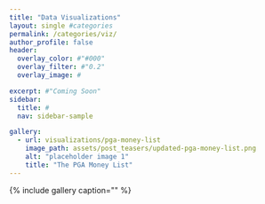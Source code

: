 ```yaml
---
title: "Data Visualizations"
layout: single #categories
permalink: /categories/viz/
author_profile: false
header:
  overlay_color: #"#000"
  overlay_filter: #"0.2"
  overlay_image: #

excerpt: #"Coming Soon"
sidebar:
  title: #
  nav: sidebar-sample

gallery:
  - url: visualizations/pga-money-list
    image_path: assets/post_teasers/updated-pga-money-list.png
    alt: "placeholder image 1"
    title: "The PGA Money List"
---
```

{% include gallery caption="" %}
